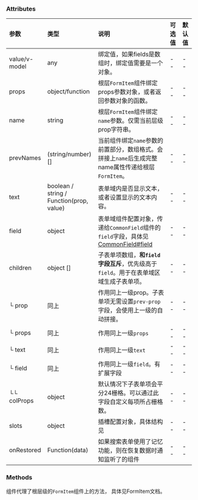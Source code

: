 ### Attributes

| 参数          | 类型                                              | 说明                                                                                                      | 可选值 | 默认值 |
| :------------ | :------------------------------------------------ | :-------------------------------------------------------------------------------------------------------- | :----- | :----- |
| value/v-model | any                                               | 绑定值，如果fields是数组时，绑定值需要是一个对象。                                                        | --     | --     |
| props         | object/function                                   | 根层`FormItem`组件绑定props参数对象，或者返回参数对象的函数。                                             | --     | --     |
| name          | string                                            | 根层`FormItem`组件绑定`name`参数。仅需当前层级prop字符串。                                                | --     | --     |
| prevNames     | (string/number)[]                                 | 当前组件绑定`name`参数的前置部分，数组格式。会拼接上`name`后生成完整name属性传递给根层`FormItem`。        | --     | --     |
| text          | boolean /<br/>string / <br/>Function(prop, value) | 表单域内是否显示文本，或者设置显示的文本内容。                                                            | --     | --     |
| field         | object                                            | 表单域组件配置对象，传递给`CommonField`组件的`field`字段，具体见[CommonField#field](./common-field#field) | --     | --     |
| children      | object []                                         | 子表单项数组，**和`field`字段互斥**，优先级高于`field`。用于在表单域区域生成子表单项。                    | --     | --     |
| └ prop        | 同上                                              | 作用同上一级prop。子表单项无需设置`prev-prop`字段，会使用上一级的自动拼接。                               | --     | --     |
| └ props       | 同上                                              | 作用同上一级`props`                                                                                       | --     | --     |
| └ text        | 同上                                              | 作用同上一级`text`                                                                                        | --     | --     |
| └ field       | 同上                                              | 作用同上一级`field`。有扩展字段                                                                           | --     | --     |
| └└ colProps   | object                                            | 默认情况下子表单项会平分24栅格。可以通过此字段自定义每项所占栅格数。                                      | --     | --     |
| slots         | object                                            | 插槽配置对象，具体结构见                                                                                  | --     | --     |
| onRestored    | Function(data)                                    | 如果搜索表单使用了记忆功能，则在恢复数据时通知监听了的组件                                                | --     | --     |


### Methods

组件代理了根层级的`FormItem`组件上的方法， 具体见FormItem文档。

